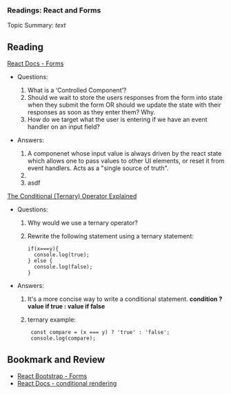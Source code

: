### Readings: React and Forms

Topic Summary: _text_

## Reading

[React Docs - Forms](https://reactjs.org/docs/forms.html)

- Questions: 

  1.  What is a ‘Controlled Component’?
  2.  Should we wait to store the users responses from the form into state when they submit the form OR should we update the state with their responses as soon as they enter them? Why.
  3.  How do we target what the user is entering if we have an event handler on an input field?

- Answers:

  1. A componenet whose input value is always driven by the react state which allows one to pass values to other UI elements, or reset it from event handlers. Acts as a "single source of truth".
  2. 
  3. asdf

[The Conditional (Ternary) Operator Explained](https://codeburst.io/javascript-the-conditional-ternary-operator-explained-cac7218beeff)

- Questions: 
  1.  Why would we use a ternary operator?
  2.  Rewrite the following statement using a ternary statement:

          if(x===y){
            console.log(true);
          } else {
            console.log(false);
          }
          
- Answers: 

  1. It's a more concise way to write a conditional statement. **condition ? value if true : value if false**
  2. ternary example: 
  
          const compare = (x === y) ? 'true' : 'false';
          console.log(compare); 


## Bookmark and Review

*   [React Bootstrap - Forms](https://react-bootstrap.github.io/forms/overview/)
*   [React Docs - conditional rendering](https://reactjs.org/docs/conditional-rendering.html)

